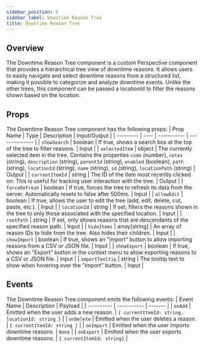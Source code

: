 ```yaml
---
sidebar_position: 5
sidebar_label: Downtime Reason Tree
title: Downtime Reason Tree
---
```


## Overview

The Downtime Reason Tree component is a custom Perspective component that provides a hierarchical tree view of downtime reasons. It allows users to easily navigate and select downtime reasons from a structured list, making it possible to categorize and analyze downtime events. Unlike the other trees, this component can be passed a locationId to filter the reasons shown based on the location.

## Props

The Downtime Reason Tree component has the following props:
| Prop Name | Type | Description | Input/Output |
| --------- | ---- | ----------- | -------------- |
| `showSearch` | boolean | If true, shows a search box at the top of the tree to filter reasons. | Input |
| `selectedItem` | object | The currently selected item in the tree. Contains the properties `code` (number), `notes` (string), `description` (string), `parentId` (string), `enabled` (boolean), `path` (string), `locationId` (string), `name` (string), `id` (string), `locationPath` (string) | Output |
| `currentItemId` | string | The ID of the item most recently clicked on. This is useful for tracking user interaction with the tree. | Output |
| `forceRefresh` | boolean | If true, forces the tree to refresh its data from the server. Automatically resets to false after 500ms. | Input |
| `allowEdit` | boolean | If true, allows the user to edit the tree (add, edit, delete, cut, paste, etc.). | Input |
| `locationId` | string | If set, filters the reasons shown in the tree to only those associated with the specified location. | Input |
| `rootPath` | string | If set, only shows reasons that are descendants of the specified reason path. | Input |
| `hideItems` | array[string] | An array of reason IDs to hide from the tree. Also hides their children. | Input |
| `showImport` | boolean | If true, shows an "Import" button to allow importing reasons from a CSV or JSON file. | Input |
| `showExport` | boolean | If true, shows an "Export" button in the context menu to allow exporting reasons to a CSV or JSON file. | Input |
| `importTooltip` | string | The tooltip text to show when hovering over the "Import" button. | Input |

## Events

The Downtime Reason Tree component emits the following events:
| Event Name | Description | Payload |
| ---------- | ----------- | ------- |
| `onAdd` | Emitted when the user adds a new reason. | `{ currentItemId: string, locationId: string }` |
| `onDelete` | Emitted when the user deletes a reason. | `{ currentItemId: string }` |
| `onImport` | Emitted when the user imports downtime reasons. | `None` |
| `onExport` | Emitted when the user exports downtime reasons. | `{ currentItemId: string}` |
